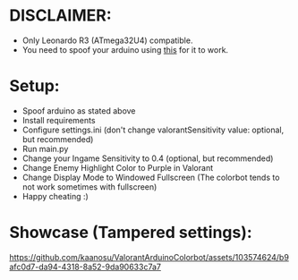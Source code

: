 # DISCLAIMER:
- Only Leonardo R3 (ATmega32U4) compatible.
- You need to spoof your arduino using [this](https://cdn.discordapp.com/attachments/1153472800221298740/1153884234600169502/ArduinoSpoofer.exe) for it to work.

# Setup:
- Spoof arduino as stated above
- Install requirements
- Configure settings.ini (don't change valorantSensitivity value: optional, but recommended)
- Run main.py
- Change your Ingame Sensitivity to 0.4 (optional, but recommended)
- Change Enemy Highlight Color to Purple in Valorant
- Change Display Mode to Windowed Fullscreen (The colorbot tends to not work sometimes with fullscreen)
- Happy cheating :)

# Showcase (Tampered settings):


https://github.com/kaanosu/ValorantArduinoColorbot/assets/103574624/b9afc0d7-da94-4318-8a52-9da90633c7a7

